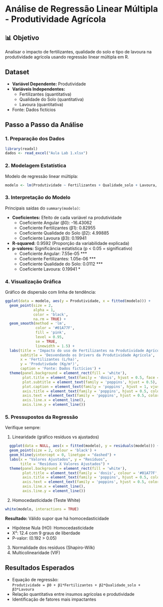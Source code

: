 # Análise de Regressão Linear Múltipla - Produtividade Agrícola

## 📊 Objetivo
Analisar o impacto de fertilizantes, qualidade do solo e tipo de lavoura na produtividade agrícola usando regressão linear múltipla em R.

## Dataset
- **Variável Dependente:** Produtividade
- **Variáveis Independentes:** 
  - Fertilizantes (quantitativa)
  - Qualidade do Solo (quantitativa)
  - Lavoura (quantitativa)
- Fonte: Dados fictícios

## Passo a Passo da Análise

### 1. Preparação dos Dados
```r
library(readxl)
dados <- read_excel("Aula Lab 1.xlsx")
```

### 2. Modelagem Estatística
Modelo de regressão linear múltipla:
```r
modelo <- lm(Produtividade ~ Fertilizantes + Qualidade_solo + Lavoura, data = dados)
```

### 3. Interpretação do Modelo
Principais saídas do `summary(modelo)`:
- **Coeficientes:** Efeito de cada variável na produtividade
    - Coeficiente Angular (β0): -16.43062
    - Coeficiente Fertilizantes (β1): 0.82955
    - Coeficiente Qualidade do Solo (β2): 4.99885
    - Coeficiente Lavoura (β3): 0.19941
- **R-squared:** 0.9592 (Proporção da variabilidade explicada)
- **p-valores:** Significância estatística (p < 0.05 = significativo)
    - Coeficiente Angular: 7.55e-05 ***
    - Coeficiente Fertilizantes: 1.05e-06 ***
    - Coeficiente Qualidade do Solo: 0.0112 ***
    - Coeficiente Lavoura: 0.19941 *

### 4. Visualização Gráfica
Gráfico de dispersão com linha de tendência:
```r
ggplot(data = modelo, aes(y = Produtividade, x = fitted(modelo))) +
  geom_point(size = 2,
             alpha = 1,
             color = 'black',
             na.rm = TRUE) +
  geom_smooth(method = 'lm',
              color = '#01A77F',
              fill = 'pink',
              level = 0.95,
              se = TRUE,
              linewidth = 1.5) +
  labs(title = 'Impacto do uso de Fertilizantes na Produtividade Agrícola',
       subtitle = 'Desvendando os Drivers da Produtividade Agrícola',
       x = 'Fertilizantes (L/ha)',
       y = 'Produtivdade (Kg/m²)',
       caption = 'Fonte: Dados fictícios') +
  theme(panel.background = element_rect(fill = 'white'),
        plot.title = element_text(family = 'dosis', hjust = 0.5, face = 'bold', color = '#01A77F', size = 14),
        plot.subtitle = element_text(family = 'poppins', hjust = 0.5),
        plot.caption = element_text(family = 'poppins', hjust = 1, vjust = 18, color = 'black', size = 9),
        axis.title = element_text(family = 'poppins', hjust = 0.5, color = 'black', size = 9),
        axis.text = element_text(family = 'poppins', hjust = 0.5, color = 'black', size = 9),
        axis.line.x = element_line(),
        axis.line.y = element_line())
```

### 5. Pressupostos da Regressão
Verifique sempre:
1. Linearidade (gráfico resíduos vs ajustados)
```r
  ggplot(data = NULL, aes(x = fitted(modelo), y = residuals(modelo))) +
  geom_point(size = 2, colour = 'black') +
  geom_hline(yintercept = 0, linetype = "dashed") +
  labs(x = "Valores Ajustados", y = "Resíduos", 
       title = "Resíduos X Valores Ajustados") +
  theme(panel.background = element_rect(fill = 'white'),
        plot.title = element_text(family = 'dosis', colour = '#01A77F', hjust = 0.5, size = 14 , face = 'bold'),
        axis.title = element_text(family = 'poppins', hjust = 0.5, color = 'black'),
        axis.text = element_text(family = 'poppins', hjust = 0.5, color = 'black'),
        axis.line.x = element_line(),
        axis.line.y = element_line())
```
2. Homocedasticidade (Teste White)
```r
white(modelo, interactions = TRUE)
```
**Resultado:** Válido supor que há homocedasticidade
- Hipótese Nula (HO): Homocedasticidade
- X²: 12.4 com 9 graus de liberdade
- P-valor: (0.192 > 0.05)



3. Normalidade dos resíduos (Shapiro-Wilk)
4. Multicolinearidade (VIF)

## Resultados Esperados
- Equação de regressão:  
  `Produtividade = β0 + β1*Fertilizantes + β2*Qualidade_solo + β3*Lavoura`
- Relação quantitativa entre insumos agrícolas e produtividade
- Identificação de fatores mais impactantes
